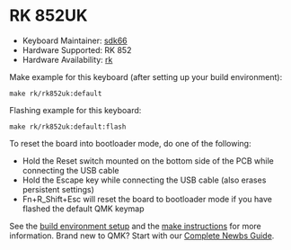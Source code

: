 # RK 852UK

* Keyboard Maintainer: [sdk66](https://github.com/sdk66)
* Hardware Supported: RK 852
* Hardware Availability: [rk](http://www.rkgaming.com)

Make example for this keyboard (after setting up your build environment):

    make rk/rk852uk:default
        
Flashing example for this keyboard:

    make rk/rk852uk:default:flash

To reset the board into bootloader mode, do one of the following:

* Hold the Reset switch mounted on the bottom side of the PCB while connecting the USB cable
* Hold the Escape key while connecting the USB cable (also erases persistent settings)
* Fn+R_Shift+Esc will reset the board to bootloader mode if you have flashed the default QMK keymap

See the [build environment setup](https://docs.qmk.fm/#/getting_started_build_tools) and the [make instructions](https://docs.qmk.fm/#/getting_started_make_guide) for more information. Brand new to QMK? Start with our [Complete Newbs Guide](https://docs.qmk.fm/#/newbs).

